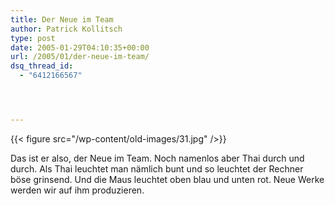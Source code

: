 ```yaml
---
title: Der Neue im Team
author: Patrick Kollitsch
type: post
date: 2005-01-29T04:10:35+00:00
url: /2005/01/der-neue-im-team/
dsq_thread_id:
  - "6412166567"




---
```

{{< figure src="/wp-content/old-images/31.jpg" />}}

Das ist er also, der Neue im Team. Noch namenlos aber Thai durch und durch. Als Thai leuchtet man nämlich bunt und so leuchtet der Rechner böse grinsend. Und die Maus leuchtet oben blau und unten rot. Neue Werke werden wir auf ihm produzieren.
